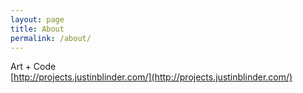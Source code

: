 ```yaml
---
layout: page
title: About
permalink: /about/
---
```


Art + Code  
[http://projects.justinblinder.com/](http://projects.justinblinder.com/)
